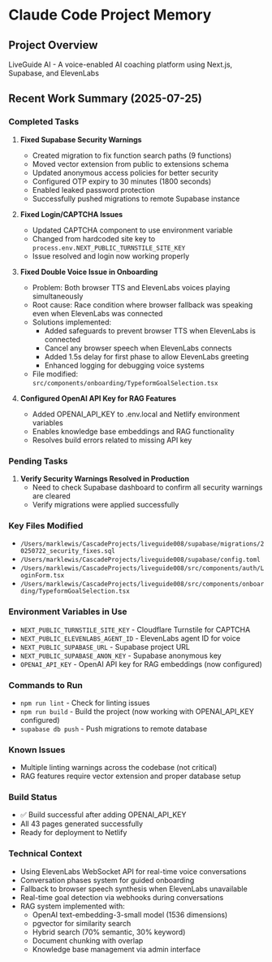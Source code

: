 # Claude Code Project Memory

## Project Overview
LiveGuide AI - A voice-enabled AI coaching platform using Next.js, Supabase, and ElevenLabs

## Recent Work Summary (2025-07-25)

### Completed Tasks

1. **Fixed Supabase Security Warnings**
   - Created migration to fix function search paths (9 functions)
   - Moved vector extension from public to extensions schema
   - Updated anonymous access policies for better security
   - Configured OTP expiry to 30 minutes (1800 seconds)
   - Enabled leaked password protection
   - Successfully pushed migrations to remote Supabase instance

2. **Fixed Login/CAPTCHA Issues**
   - Updated CAPTCHA component to use environment variable
   - Changed from hardcoded site key to `process.env.NEXT_PUBLIC_TURNSTILE_SITE_KEY`
   - Issue resolved and login now working properly

3. **Fixed Double Voice Issue in Onboarding**
   - Problem: Both browser TTS and ElevenLabs voices playing simultaneously
   - Root cause: Race condition where browser fallback was speaking even when ElevenLabs was connected
   - Solutions implemented:
     - Added safeguards to prevent browser TTS when ElevenLabs is connected
     - Cancel any browser speech when ElevenLabs connects
     - Added 1.5s delay for first phase to allow ElevenLabs greeting
     - Enhanced logging for debugging voice systems
   - File modified: `src/components/onboarding/TypeformGoalSelection.tsx`

4. **Configured OpenAI API Key for RAG Features**
   - Added OPENAI_API_KEY to .env.local and Netlify environment variables
   - Enables knowledge base embeddings and RAG functionality
   - Resolves build errors related to missing API key

### Pending Tasks

1. **Verify Security Warnings Resolved in Production**
   - Need to check Supabase dashboard to confirm all security warnings are cleared
   - Verify migrations were applied successfully

### Key Files Modified
- `/Users/marklewis/CascadeProjects/liveguide008/supabase/migrations/20250722_security_fixes.sql`
- `/Users/marklewis/CascadeProjects/liveguide008/supabase/config.toml`
- `/Users/marklewis/CascadeProjects/liveguide008/src/components/auth/LoginForm.tsx`
- `/Users/marklewis/CascadeProjects/liveguide008/src/components/onboarding/TypeformGoalSelection.tsx`

### Environment Variables in Use
- `NEXT_PUBLIC_TURNSTILE_SITE_KEY` - Cloudflare Turnstile for CAPTCHA
- `NEXT_PUBLIC_ELEVENLABS_AGENT_ID` - ElevenLabs agent ID for voice
- `NEXT_PUBLIC_SUPABASE_URL` - Supabase project URL
- `NEXT_PUBLIC_SUPABASE_ANON_KEY` - Supabase anonymous key
- `OPENAI_API_KEY` - OpenAI API key for RAG embeddings (now configured)

### Commands to Run
- `npm run lint` - Check for linting issues
- `npm run build` - Build the project (now working with OPENAI_API_KEY configured)
- `supabase db push` - Push migrations to remote database

### Known Issues
- Multiple linting warnings across the codebase (not critical)
- RAG features require vector extension and proper database setup

### Build Status
- ✅ Build successful after adding OPENAI_API_KEY
- All 43 pages generated successfully
- Ready for deployment to Netlify

### Technical Context
- Using ElevenLabs WebSocket API for real-time voice conversations
- Conversation phases system for guided onboarding
- Fallback to browser speech synthesis when ElevenLabs unavailable
- Real-time goal detection via webhooks during conversations
- RAG system implemented with:
  - OpenAI text-embedding-3-small model (1536 dimensions)
  - pgvector for similarity search
  - Hybrid search (70% semantic, 30% keyword)
  - Document chunking with overlap
  - Knowledge base management via admin interface